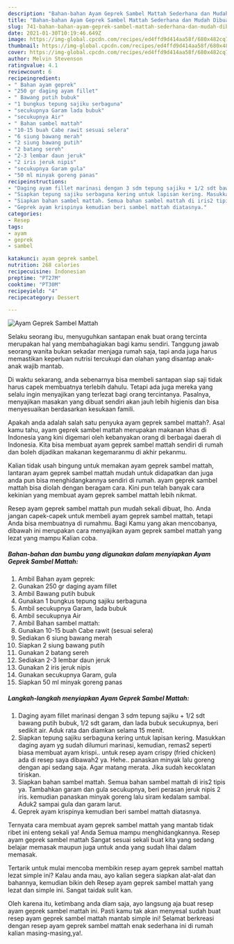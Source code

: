 ```yaml
---
description: "Bahan-bahan Ayam Geprek Sambel Mattah Sederhana dan Mudah Dibuat"
title: "Bahan-bahan Ayam Geprek Sambel Mattah Sederhana dan Mudah Dibuat"
slug: 741-bahan-bahan-ayam-geprek-sambel-mattah-sederhana-dan-mudah-dibuat
date: 2021-01-30T10:19:46.649Z
image: https://img-global.cpcdn.com/recipes/ed4ffd9d414aa58f/680x482cq70/ayam-geprek-sambel-mattah-foto-resep-utama.jpg
thumbnail: https://img-global.cpcdn.com/recipes/ed4ffd9d414aa58f/680x482cq70/ayam-geprek-sambel-mattah-foto-resep-utama.jpg
cover: https://img-global.cpcdn.com/recipes/ed4ffd9d414aa58f/680x482cq70/ayam-geprek-sambel-mattah-foto-resep-utama.jpg
author: Melvin Stevenson
ratingvalue: 4.1
reviewcount: 6
recipeingredient:
- " Bahan ayam geprek"
- "250 gr daging ayam fillet"
- " Bawang putih bubuk"
- "1 bungkus tepung sajiku serbaguna"
- "secukupnya Garam lada bubuk"
- "secukupnya Air"
- " Bahan sambel mattah"
- "10-15 buah Cabe rawit sesuai selera"
- "6 siung bawang merah"
- "2 siung bawang putih"
- "2 batang sereh"
- "2-3 lembar daun jeruk"
- "2 iris jeruk nipis"
- "secukupnya Garam gula"
- "50 ml minyak goreng panas"
recipeinstructions:
- "Daging ayam fillet marinasi dengan 3 sdm tepung sajiku + 1/2 sdt bawang putih bubuk, 1/2 sdt garam, dan lada bubuk secukupnya, beri sedikit air. Aduk rata dan diamkan selama 15 menit."
- "Siapkan tepung sajiku serbaguna kering untuk lapisan kering. Masukkan daging ayam yg sudah dilumuri marinasi, kemudian, remas2 seperti biasa membuat ayam krispi.. untuk resep ayam crispy (fried chicken) ada di resep saya dibawah2 ya. Hehe.. panaskan minyak lalu goreng dengan api sedang saja. Agar matang merata. Jika sudah kecoklatan tiriskan."
- "Siapkan bahan sambel mattah. Semua bahan sambel mattah di iris2 tipis ya. Tambahkan garam dan gula secukupnya, beri perasan jeruk nipis 2 iris. kemudian panaskan minyak goreng lalu siram kedalam sambal. Aduk2 sampai gula dan garam larut."
- "Geprek ayam krispinya kemudian beri sambel mattah diatasnya."
categories:
- Resep
tags:
- ayam
- geprek
- sambel

katakunci: ayam geprek sambel 
nutrition: 268 calories
recipecuisine: Indonesian
preptime: "PT27M"
cooktime: "PT30M"
recipeyield: "4"
recipecategory: Dessert

---
```



![Ayam Geprek Sambel Mattah](https://img-global.cpcdn.com/recipes/ed4ffd9d414aa58f/680x482cq70/ayam-geprek-sambel-mattah-foto-resep-utama.jpg)

Selaku seorang ibu, menyuguhkan santapan enak buat orang tercinta merupakan hal yang membahagiakan bagi kamu sendiri. Tanggung jawab seorang  wanita bukan sekadar menjaga rumah saja, tapi anda juga harus memastikan keperluan nutrisi tercukupi dan olahan yang disantap anak-anak wajib mantab.

Di waktu  sekarang, anda sebenarnya bisa membeli santapan siap saji tidak harus capek membuatnya terlebih dahulu. Tetapi ada juga mereka yang selalu ingin menyajikan yang terlezat bagi orang tercintanya. Pasalnya, menyajikan masakan yang dibuat sendiri akan jauh lebih higienis dan bisa menyesuaikan berdasarkan kesukaan famili. 



Apakah anda adalah salah satu penyuka ayam geprek sambel mattah?. Asal kamu tahu, ayam geprek sambel mattah merupakan makanan khas di Indonesia yang kini digemari oleh kebanyakan orang di berbagai daerah di Indonesia. Kita bisa membuat ayam geprek sambel mattah sendiri di rumah dan boleh dijadikan makanan kegemaranmu di akhir pekanmu.

Kalian tidak usah bingung untuk memakan ayam geprek sambel mattah, lantaran ayam geprek sambel mattah mudah untuk didapatkan dan juga anda pun bisa menghidangkannya sendiri di rumah. ayam geprek sambel mattah bisa diolah dengan beragam cara. Kini pun telah banyak cara kekinian yang membuat ayam geprek sambel mattah lebih nikmat.

Resep ayam geprek sambel mattah pun mudah sekali dibuat, lho. Anda jangan capek-capek untuk membeli ayam geprek sambel mattah, tetapi Anda bisa membuatnya di rumahmu. Bagi Kamu yang akan mencobanya, dibawah ini merupakan cara menyajikan ayam geprek sambel mattah yang lezat yang mampu Kalian coba.

<!--inarticleads1-->

##### Bahan-bahan dan bumbu yang digunakan dalam menyiapkan Ayam Geprek Sambel Mattah:

1. Ambil  Bahan ayam geprek:
1. Gunakan 250 gr daging ayam fillet
1. Ambil  Bawang putih bubuk
1. Gunakan 1 bungkus tepung sajiku serbaguna
1. Ambil secukupnya Garam, lada bubuk
1. Ambil secukupnya Air
1. Ambil  Bahan sambel mattah:
1. Gunakan 10-15 buah Cabe rawit (sesuai selera)
1. Sediakan 6 siung bawang merah
1. Siapkan 2 siung bawang putih
1. Gunakan 2 batang sereh
1. Sediakan 2-3 lembar daun jeruk
1. Gunakan 2 iris jeruk nipis
1. Gunakan secukupnya Garam, gula
1. Siapkan 50 ml minyak goreng panas




<!--inarticleads2-->

##### Langkah-langkah menyiapkan Ayam Geprek Sambel Mattah:

1. Daging ayam fillet marinasi dengan 3 sdm tepung sajiku + 1/2 sdt bawang putih bubuk, 1/2 sdt garam, dan lada bubuk secukupnya, beri sedikit air. Aduk rata dan diamkan selama 15 menit.
1. Siapkan tepung sajiku serbaguna kering untuk lapisan kering. Masukkan daging ayam yg sudah dilumuri marinasi, kemudian, remas2 seperti biasa membuat ayam krispi.. untuk resep ayam crispy (fried chicken) ada di resep saya dibawah2 ya. Hehe.. panaskan minyak lalu goreng dengan api sedang saja. Agar matang merata. Jika sudah kecoklatan tiriskan.
1. Siapkan bahan sambel mattah. Semua bahan sambel mattah di iris2 tipis ya. Tambahkan garam dan gula secukupnya, beri perasan jeruk nipis 2 iris. kemudian panaskan minyak goreng lalu siram kedalam sambal. Aduk2 sampai gula dan garam larut.
1. Geprek ayam krispinya kemudian beri sambel mattah diatasnya.




Ternyata cara membuat ayam geprek sambel mattah yang mantab tidak ribet ini enteng sekali ya! Anda Semua mampu menghidangkannya. Resep ayam geprek sambel mattah Sangat sesuai sekali buat kita yang sedang belajar memasak maupun juga untuk anda yang sudah lihai dalam memasak.

Tertarik untuk mulai mencoba membikin resep ayam geprek sambel mattah lezat simple ini? Kalau anda mau, ayo kalian segera siapkan alat-alat dan bahannya, kemudian bikin deh Resep ayam geprek sambel mattah yang lezat dan simple ini. Sangat taidak sulit kan. 

Oleh karena itu, ketimbang anda diam saja, ayo langsung aja buat resep ayam geprek sambel mattah ini. Pasti kamu tak akan menyesal sudah buat resep ayam geprek sambel mattah mantab simple ini! Selamat berkreasi dengan resep ayam geprek sambel mattah enak sederhana ini di rumah kalian masing-masing,ya!.

